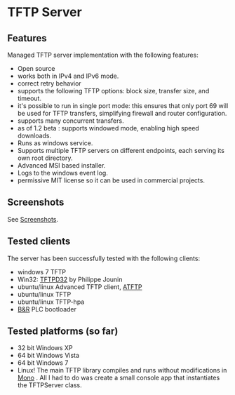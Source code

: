# TFTP Server

## Features

Managed TFTP server implementation with the following features:

* Open source
* works both in IPv4 and IPv6 mode.
* correct retry behavior
* supports the following TFTP options: block size, transfer size, and timeout.
* it's possible to run in single port mode: this ensures that only port 69 will be used for TFTP transfers, simplifying firewall and router configuration.
* supports many concurrent transfers. 
* as of 1.2 beta : supports windowed mode, enabling high speed downloads.
* Runs as windows service.
* Supports multiple TFTP servers on different endpoints, each serving its own root directory.
* Advanced MSI based installer.
* Logs to the windows event log.
* permissive MIT license so it can be used in commercial projects.

## Screenshots

See [Screenshots](docs/Screenshots.md).

## Tested clients

The server has been successfully tested with the following clients:
* windows 7 TFTP
* Win32: [TFTPD32](http://tftpd32.jounin.net/) by Philippe Jounin
* ubuntu/linux Advanced TFTP client, [ATFTP](http://www.ubuntugeek.com/howto-setup-advanced-tftp-server-in-ubuntu.html)
* ubuntu/linux TFTP
* ubuntu/linux TFTP-hpa
* [B&R](http://www.br-automation.com/) PLC bootloader

## Tested platforms (so far)

* 32 bit Windows XP
* 64 bit Windows Vista
* 64 bit Windows 7
* Linux! The main TFTP library compiles and runs without modifications in [Mono](http://www.mono-project.com/) . All I had to do was create a small console app that instantiates the TFTPServer class.
